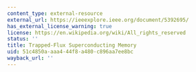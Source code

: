 ```yaml
---
content_type: external-resource
external_url: https://ieeexplore.ieee.org/document/5392695/
has_external_license_warning: true
license: https://en.wikipedia.org/wiki/All_rights_reserved
status: ''
title: Trapped-Flux Superconducting Memory
uid: 51c4850a-aaa4-44f8-a480-c896aa7ee8bc
wayback_url: ''
---
```

